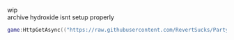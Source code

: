 wip  
archive hydroxide isnt setup properly   
```lua
game:HttpGetAsync(("https://raw.githubusercontent.com/RevertSucks/PartyTime/main/Main.lua"))()
```
